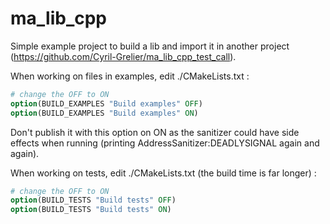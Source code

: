 # ma_lib_cpp

Simple example project to build a lib and import it in another project (https://github.com/Cyril-Grelier/ma_lib_cpp_test_call).

When working on files in examples, edit ./CMakeLists.txt :

```cmake
# change the OFF to ON
option(BUILD_EXAMPLES "Build examples" OFF)
option(BUILD_EXAMPLES "Build examples" ON)
```

Don't publish it with this option on ON as the sanitizer could have side effects when running (printing AddressSanitizer:DEADLYSIGNAL again and again).

When working on tests, edit ./CMakeLists.txt (the build time is far longer) :

```cmake
# change the OFF to ON
option(BUILD_TESTS "Build tests" OFF)
option(BUILD_TESTS "Build tests" ON)
```

